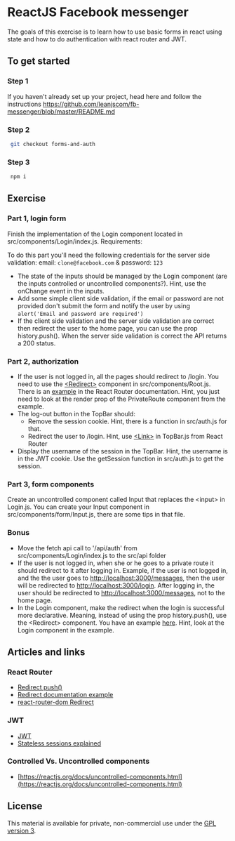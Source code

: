 # ReactJS Facebook messenger

The goals of this exercise is to learn how to use basic forms in react using state and how to do authentication with react router and JWT.

## To get started

### Step 1

If you haven't already set up your project, head here and follow the instructions https://github.com/leanjscom/fb-messenger/blob/master/README.md

### Step 2

```sh
 git checkout forms-and-auth
```

### Step 3

```sh
 npm i
```

## Exercise

### Part 1, login form

Finish the implementation of the Login component located in src/components/Login/index.js. Requirements:

To do this part you'll need the following credentials for the server side validation: email: `clone@facebook.com` & password: `123`

* The state of the inputs should be managed by the Login component (are the inputs controlled or uncontrolled components?). Hint, use the onChange event in the inputs.
* Add some simple client side validation, if the email or password are not provided don't submit the form and notify the user by using `alert('Email and password are required')`
* If the client side validation and the server side validation are correct then redirect the user to the home page, you can use the prop history.push(). When the server side validation is correct the API returns a 200 status.

### Part 2, authorization

* If the user is not logged in, all the pages should redirect to /login. You need to use the [&lt;Redirect&gt;](https://reacttraining.com/react-router/web/api/Redirect) component in src/components/Root.js. There is an [example](https://reacttraining.com/react-router/web/example/auth-workflow) in the React Router documentation. Hint, you just need to look at the render prop of the PrivateRoute component from the example.
* The log-out button in the TopBar should:
  * Remove the session cookie. Hint, there is a function in src/auth.js for that.
  * Redirect the user to /login. Hint, use [&lt;Link&gt;](https://reacttraining.com/react-router/web/api/Link) in TopBar.js from React Router
* Display the username of the session in the TopBar. Hint, the username is in the JWT cookie. Use the getSession function in src/auth.js to get the session.

### Part 3, form components

Create an uncontrolled component called Input that replaces the &lt;input&gt; in Login.js. You can create your Input component in src/components/form/Input.js, there are some tips in that file.

### Bonus

* Move the fetch api call to '/api/auth' from src/components/Login/index.js to the src/api folder
* If the user is not logged in, when she or he goes to a private route it should redirect to it after logging in. Example, if the user is not logged in, and the the user goes to [http://localhost:3000/messages](http://localhost:3000/messages), then the user will be redirected to [http://localhost:3000/login](http://localhost:3000/login). After logging in, the user should be redirected to [http://localhost:3000/messages](http://localhost:3000/messages), not to the home page.
* In the Login component, make the redirect when the login is successful more declarative. Meaning, instead of using the prop history.push(), use the &lt;Redirect&gt; component. You have an example [here](https://reacttraining.com/react-router/web/example/auth-workflow). Hint, look at the Login component in the example.

## Articles and links

### React Router

* [Redirect push()](https://github.com/ReactTraining/react-router/blob/master/packages/react-router/modules/Redirect.js#L88)
* [Redirect documentation example](https://reacttraining.com/react-router/web/api/Redirect)
* [react-router-dom Redirect](https://github.com/ReactTraining/react-router/blob/master/packages/react-router-dom/modules/Redirect.js)

### JWT

* [JWT](https://jwt.io/)
* [Stateless sessions explained](https://auth0.com/blog/stateless-auth-for-stateful-minds/)

### Controlled Vs. Uncontrolled components

* [https://reactjs.org/docs/uncontrolled-components.html](https://reactjs.org/docs/uncontrolled-components.html)

## License

This material is available for private, non-commercial use under the [GPL version 3](http://www.gnu.org/licenses/gpl-3.0-standalone.html).
